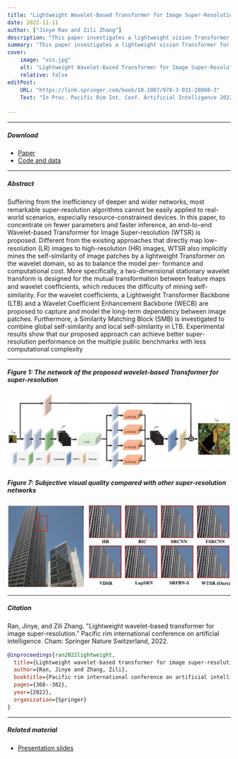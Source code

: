 ```yaml
---
title: "Lightweight Wavelet-Based Transformer for Image Super-Resolution" 
date: 2022-11-11
author: ["Jinye Ran and Zili Zhang"]
description: "This paper investigates a lightweight vision Transformer for signal image super-resolution and, for the first time, incorporates stationary wavelet transform into the modeling process to enhance its performance. Published in PRICAI, 2022." 
summary: "This paper investigates a lightweight vision Transformer for signal image super-resolution and, for the first time, incorporates stationary wavelet transform into the modeling process to enhance its performance. Published in PRICAI, 2022." 
cover:
    image: "vis.jpg"
    alt: "Lightweight Wavelet-Based Transformer for Image Super-Resolution"
    relative: false
editPost:
    URL: "https://link.springer.com/book/10.1007/978-3-031-20868-3"
    Text: "In Proc. Pacific Rim Int. Conf. Artificial Intelligence 2022"

---
```


---

##### Download

+ [Paper](paper.pdf)
+ [Code and data](https://github.com/JinyeRAN/WTSR)

---

##### Abstract

Suﬀering from the ineﬃciency of deeper and wider networks, most remarkable super-resolution algorithms cannot be easily applied to real-world scenarios, especially resource-constrained devices. In this paper, to concentrate on fewer parameters and faster inference, an end-to-end Wavelet-based Transformer for Image Super-resolution (WTSR) is proposed. Diﬀerent from the existing approaches that directly map low-resolution (LR) images to high-resolution (HR) images, WTSR also implicitly mines the self-similarity of image patches by a lightweight Transformer on the wavelet domain, so as to balance the model per- formance and computational cost. More specifically, a two-dimensional stationary wavelet transform is designed for the mutual transformation between feature maps and wavelet coeﬃcients, which reduces the diﬃculty of mining self-similarity. For the wavelet coeﬃcients, a Lightweight Transformer Backbone (LTB) and a Wavelet Coeﬃcient Enhancement Backbone (WECB) are proposed to capture and model the long-term dependency between image patches. Furthermore, a Similarity Matching Block (SMB) is investigated to combine global self-similarity and local self-similarity in LTB. Experimental results show that our proposed approach can achieve better super-resolution performance on the multiple public benchmarks with less computational complexity


---

##### Figure 1: The network of the proposed wavelet-based Transformer for super-resolution

![](flowchart.jpg)

##### Figure 7: Subjective visual quality compared with other super-resolution networks

![](vis.jpg)

---

##### Citation

Ran, Jinye, and Zili Zhang. "Lightweight wavelet-based transformer for image super-resolution." Pacific rim international conference on artificial intelligence. Cham: Springer Nature Switzerland, 2022.

```BibTeX
@inproceedings{ran2022lightweight,
  title={Lightweight wavelet-based transformer for image super-resolution},
  author={Ran, Jinye and Zhang, Zili},
  booktitle={Pacific rim international conference on artificial intelligence},
  pages={368--382},
  year={2022},
  organization={Springer}
}
```

---

##### Related material

+ [Presentation slides](presentation.pdf)
